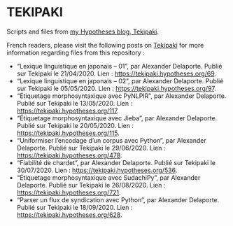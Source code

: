 # TEKIPAKI

Scripts and files from [my Hypotheses blog, Tekipaki](https://tekipaki.hypotheses.org/).

French readers, please visit the following posts on [Tekipaki](https://tekipaki.hypotheses.org/) for more information regarding files from this repository :

* “Lexique linguistique en japonais – 01”, par Alexander Delaporte. Publié sur Tekipaki le 21/04/2020. Lien : https://tekipaki.hypotheses.org/69.
* “Lexique linguistique en japonais – 02”, par Alexander Delaporte. Publié sur Tekipaki le 05/05/2020. Lien : https://tekipaki.hypotheses.org/97.
* “Étiquetage morphosyntaxique avec PyNLPIR”, par Alexander Delaporte. Publié sur Tekipaki le 13/05/2020. Lien : https://tekipaki.hypotheses.org/117.
* “Étiquetage morphosyntaxique avec Jieba”, par Alexander Delaporte. Publié sur Tekipaki le 20/05/2020. Lien : https://tekipaki.hypotheses.org/115.
* “Uniformiser l’encodage d’un corpus avec Python”, par Alexander Delaporte. Publié sur Tekipaki le 29/06/2020. Lien : https://tekipaki.hypotheses.org/478.
* “Fiabilité de chardet”, par Alexander Delaporte. Publié sur Tekipaki le 30/07/2020. Lien : https://tekipaki.hypotheses.org/536.
* “Étiquetage morphosyntaxique avec SudachiPy”, par Alexander Delaporte. Publié sur Tekipaki le 26/08/2020. Lien : https://tekipaki.hypotheses.org/721.
* “Parser un flux de syndication avec Python”, par Alexander Delaporte. Publié sur Tekipaki le 18/09/2020. Lien : https://tekipaki.hypotheses.org/628.

